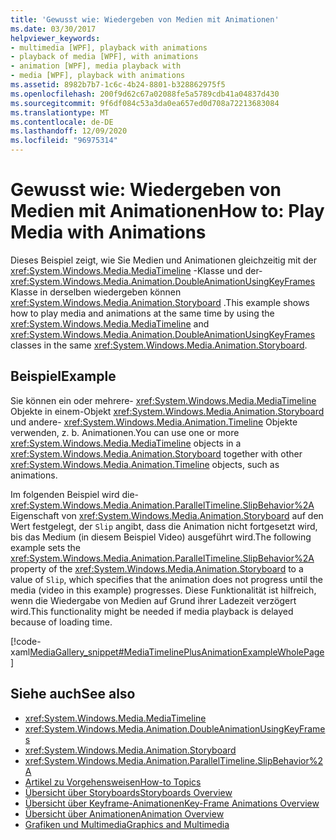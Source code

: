 ```yaml
---
title: 'Gewusst wie: Wiedergeben von Medien mit Animationen'
ms.date: 03/30/2017
helpviewer_keywords:
- multimedia [WPF], playback with animations
- playback of media [WPF], with animations
- animation [WPF], media playback with
- media [WPF], playback with animations
ms.assetid: 8982b7b7-1c6c-4b24-8801-b328862975f5
ms.openlocfilehash: 200f9d62c67a02088fe5a5789cdb41a04837d430
ms.sourcegitcommit: 9f6df084c53a3da0ea657ed0d708a72213683084
ms.translationtype: MT
ms.contentlocale: de-DE
ms.lasthandoff: 12/09/2020
ms.locfileid: "96975314"
---
```

# <a name="how-to-play-media-with-animations"></a><span data-ttu-id="f408e-102">Gewusst wie: Wiedergeben von Medien mit Animationen</span><span class="sxs-lookup"><span data-stu-id="f408e-102">How to: Play Media with Animations</span></span>
<span data-ttu-id="f408e-103">Dieses Beispiel zeigt, wie Sie Medien und Animationen gleichzeitig mit der <xref:System.Windows.Media.MediaTimeline> -Klasse und der- <xref:System.Windows.Media.Animation.DoubleAnimationUsingKeyFrames> Klasse in derselben wiedergeben können <xref:System.Windows.Media.Animation.Storyboard> .</span><span class="sxs-lookup"><span data-stu-id="f408e-103">This example shows how to play media and animations at the same time by using the <xref:System.Windows.Media.MediaTimeline> and <xref:System.Windows.Media.Animation.DoubleAnimationUsingKeyFrames> classes in the same <xref:System.Windows.Media.Animation.Storyboard>.</span></span>  
  
## <a name="example"></a><span data-ttu-id="f408e-104">Beispiel</span><span class="sxs-lookup"><span data-stu-id="f408e-104">Example</span></span>  
 <span data-ttu-id="f408e-105">Sie können ein oder mehrere- <xref:System.Windows.Media.MediaTimeline> Objekte in einem-Objekt <xref:System.Windows.Media.Animation.Storyboard> und andere- <xref:System.Windows.Media.Animation.Timeline> Objekte verwenden, z. b. Animationen.</span><span class="sxs-lookup"><span data-stu-id="f408e-105">You can use one or more <xref:System.Windows.Media.MediaTimeline> objects in a <xref:System.Windows.Media.Animation.Storyboard> together with other <xref:System.Windows.Media.Animation.Timeline> objects, such as animations.</span></span>  
  
 <span data-ttu-id="f408e-106">Im folgenden Beispiel wird die- <xref:System.Windows.Media.Animation.ParallelTimeline.SlipBehavior%2A> Eigenschaft von <xref:System.Windows.Media.Animation.Storyboard> auf den Wert festgelegt, der `Slip` angibt, dass die Animation nicht fortgesetzt wird, bis das Medium (in diesem Beispiel Video) ausgeführt wird.</span><span class="sxs-lookup"><span data-stu-id="f408e-106">The following example sets the <xref:System.Windows.Media.Animation.ParallelTimeline.SlipBehavior%2A> property of the <xref:System.Windows.Media.Animation.Storyboard> to a value of `Slip`, which specifies that the animation does not progress until the media (video in this example) progresses.</span></span> <span data-ttu-id="f408e-107">Diese Funktionalität ist hilfreich, wenn die Wiedergabe von Medien auf Grund ihrer Ladezeit verzögert wird.</span><span class="sxs-lookup"><span data-stu-id="f408e-107">This functionality might be needed if media playback is delayed because of loading time.</span></span>  
  
 [!code-xaml[MediaGallery_snippet#MediaTimelinePlusAnimationExampleWholePage](~/samples/snippets/csharp/VS_Snippets_Wpf/MediaGallery_snippet/CSharp/MediaTimelinePlusAnimationExample.xaml#mediatimelineplusanimationexamplewholepage)]  
  
## <a name="see-also"></a><span data-ttu-id="f408e-108">Siehe auch</span><span class="sxs-lookup"><span data-stu-id="f408e-108">See also</span></span>

- <xref:System.Windows.Media.MediaTimeline>
- <xref:System.Windows.Media.Animation.DoubleAnimationUsingKeyFrames>
- <xref:System.Windows.Media.Animation.Storyboard>
- <xref:System.Windows.Media.Animation.ParallelTimeline.SlipBehavior%2A>
- [<span data-ttu-id="f408e-109">Artikel zu Vorgehensweisen</span><span class="sxs-lookup"><span data-stu-id="f408e-109">How-to Topics</span></span>](audio-and-video-how-to-topics.md)
- [<span data-ttu-id="f408e-110">Übersicht über Storyboards</span><span class="sxs-lookup"><span data-stu-id="f408e-110">Storyboards Overview</span></span>](storyboards-overview.md)
- [<span data-ttu-id="f408e-111">Übersicht über Keyframe-Animationen</span><span class="sxs-lookup"><span data-stu-id="f408e-111">Key-Frame Animations Overview</span></span>](key-frame-animations-overview.md)
- [<span data-ttu-id="f408e-112">Übersicht über Animationen</span><span class="sxs-lookup"><span data-stu-id="f408e-112">Animation Overview</span></span>](animation-overview.md)
- [<span data-ttu-id="f408e-113">Grafiken und Multimedia</span><span class="sxs-lookup"><span data-stu-id="f408e-113">Graphics and Multimedia</span></span>](index.md)
